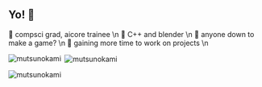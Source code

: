## Yo! 👋

<!--
**MutsuNoKami/MutsuNoKami** is a ✨ _special_ ✨ repository because its `README.md` (this file) appears on your GitHub profile.

Here are some ideas to get you started:

- 🔭 I’m currently working on ...
- 🌱 I’m currently learning ...
- 👯 I’m looking to collaborate on ...
- 🤔 I’m looking for help with ...
- 💬 Ask me about ...
- 📫 How to reach me: ...
- 😄 Pronouns: ...
- ⚡ Fun fact: ...
-->
🔭 compsci grad, aicore trainee \n
🌱 C++ and blender \n
👯 anyone down to make a game? \n
🤔 gaining more time to work on projects \n


<p><img align="left" src="https://github-readme-stats.vercel.app/api/top-langs?username=mutsunokami&show_icons=true&locale=en&layout=compact" alt="mutsunokami" /></p>

<p>&nbsp;<img align="center" src="https://github-readme-stats.vercel.app/api?username=mutsunokami&show_icons=true&locale=en" alt="mutsunokami" /></p>

<p><img align="center" src="https://github-readme-streak-stats.herokuapp.com/?user=mutsunokami&" alt="mutsunokami" /></p>
